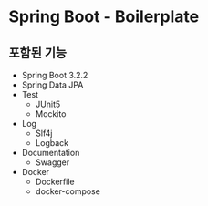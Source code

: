 # Spring Boot - Boilerplate

## 포함된 기능

- Spring Boot 3.2.2
- Spring Data JPA
- Test
  - JUnit5
  - Mockito
- Log
  - Slf4j
  - Logback
- Documentation
  - Swagger
- Docker
  - Dockerfile
  - docker-compose